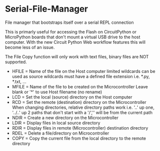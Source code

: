 # Serial-File-Manager
File manager that bootstraps itself over a serial REPL connection

This is primarly useful for accessing the Flash on CircuitPython or MicroPython boards that don't mount a virtual USB drive to the host computer. With the new Circuit Python Web workflow features this will become less of an issue.

The File Copy function will only work with text files, binary files are NOT supported.

- HFILE = Name of the file on the Host computer
          limited wildcards can be used as source
          wildcards must have a defined file extension
          i.e. *.py, *.txt, ...
- MFILE = Name of the file to be created on the Microcontroller
          Leave blank or '*' to use Host filename (no rename)
- LCD = Set the local (source) directory on the Host computer
- RCD = Set the remote (destination) directory on the Microcontroller
        When changing directories, relative directory paths work
        i.e. '..' up one, '../..' up 2
        paths that don't start with a '/','\' will be from the current path
- NDIR = Create a new directory on the Microcontroller
- LDIR = Display files in local source directory
- RDIR = Display files in remote (Microcontroller) destination directory
- RDEL = Delete a file/directory on Microcontroller
- COPY = Copy the current file from the local directory to the remote directory

